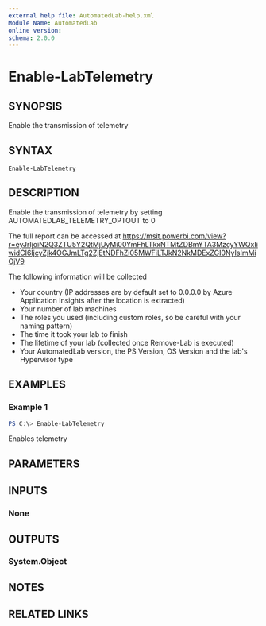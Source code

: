 ```yaml
---
external help file: AutomatedLab-help.xml
Module Name: AutomatedLab
online version:
schema: 2.0.0
---
```


# Enable-LabTelemetry

## SYNOPSIS
Enable the transmission of telemetry

## SYNTAX

```
Enable-LabTelemetry
```

## DESCRIPTION
Enable the transmission of telemetry by setting AUTOMATEDLAB_TELEMETRY_OPTOUT to 0

The full report can be accessed at https://msit.powerbi.com/view?r=eyJrIjoiN2Q3ZTU5Y2QtMjUyMi00YmFhLTkxNTMtZDBmYTA3MzcyYWQxIiwidCI6IjcyZjk4OGJmLTg2ZjEtNDFhZi05MWFiLTJkN2NkMDExZGI0NyIsImMiOjV9

The following information will be collected
- Your country (IP addresses are by default set to 0.0.0.0 by Azure Application Insights after the location is extracted)
- Your number of lab machines
- The roles you used (including custom roles, so be careful with your naming pattern)
- The time it took your lab to finish
- The lifetime of your lab (collected once Remove-Lab is executed)
- Your AutomatedLab version, the PS Version, OS Version and the lab's Hypervisor type

## EXAMPLES

### Example 1
```powershell
PS C:\> Enable-LabTelemetry
```

Enables telemetry

## PARAMETERS

## INPUTS

### None

## OUTPUTS

### System.Object
## NOTES

## RELATED LINKS
